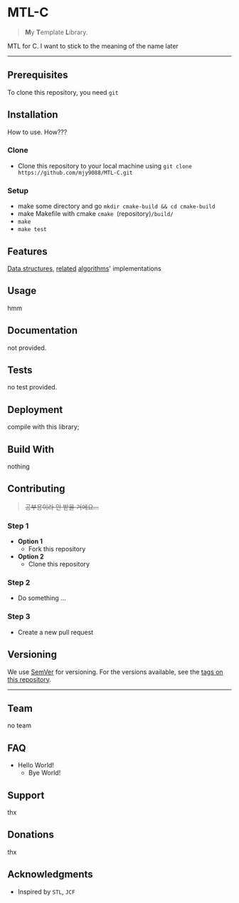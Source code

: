 # MTL-C
>  **M**y **T**emplate **L**ibrary.

MTL for C. I want to stick to the meaning of the name later



***



## Prerequisites

To clone this repository, you need `git`



## Installation

How to use. How???

### Clone

- Clone this repository to your local machine using `git clone https://github.com/mjy9088/MTL-C.git`

### Setup

- make some directory and go `mkdir cmake-build && cd cmake-build`
- make Makefile with cmake `cmake `(repository)`/build/`
- `make`
- `make test`



## Features

[Data structures](https://en.wikipedia.org/wiki/List_of_data_structures), [related](https://en.wikipedia.org/wiki/List_of_terms_relating_to_algorithms_and_data_structures) [algorithms](https://en.wikipedia.org/wiki/List_of_algorithms)' implementations



## Usage

hmm



## Documentation

not provided.



## Tests

no test provided.



## Deployment

compile with this library;



## Build With

nothing



## Contributing

> ~~공부용이라 안 받을 거에요...~~

### Step 1

- **Option 1**
  - Fork this repository
- **Option 2**
  - Clone this repository

### Step 2

- Do something ...

### Step 3

- Create a new pull request



## Versioning

We use [SemVer](http://semver.org/) for versioning. For the versions available, see the [tags on this repository](https://github.com/your/project/tags).



***



## Team

no team



## FAQ

- Hello World!
  - Bye World!



## Support

thx



## Donations

thx



## Acknowledgments

- Inspired by `STL`, `JCF`